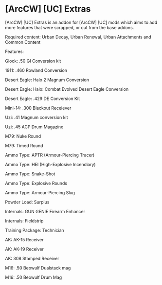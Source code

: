 # [ArcCW] [UC] Extras
[ArcCW] [UC] Extras is an addon for [ArcCW] [UC] mods which aims to add more features that were scrapped, or cut from the base addons.

Required content: Urban Decay, Urban Renewal, Urban Attachments and Common Content

Features:

Glock: .50 GI Conversion kit

1911: .460 Rowland Conversion 

Desert Eagle: Halo 2 Magnum Conversion

Desert Eagle: Halo: Combat Evolved Desert Eagle Conversion

Desert Eagle: .429 DE Conversion Kit

Mini-14: .300 Blackout Receiever

Uzi: .41 Magnum conversion kit

Uzi: .45 ACP Drum Magazine

M79: Nuke Round

M79: Timed Round

Ammo Type: APTR (Armour-Piercing Tracer)

Ammo Type: HEI (High-Explosive Incendiary)

Ammo Type: Snake-Shot

Ammo Type: Explosive Rounds

Ammo Type: Armour-Piercing Slug

Powder Load: Surplus

Internals: GUN GENIE Firearm Enhancer

Internals: Fieldstrip

Training Package: Technician

AK: AK-15 Receiver

AK: AK-19 Receiver

AK: 308 Stamped Receiver

M16: .50 Beowulf Dualstack mag

M16: .50 Beowulf Drum Mag
